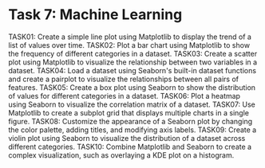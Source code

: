 # Task 7: Machine Learning
TASK01: Create a simple line plot using Matplotlib to display the trend of a list of values over time.
TASK02: Plot a bar chart using Matplotlib to show the frequency of different categories in a dataset.
TASK03: Create a scatter plot using Matplotlib to visualize the relationship between two variables in a dataset.
TASK04: Load a dataset using Seaborn's built-in dataset functions and create a pairplot to visualize the relationships between all pairs of features.
TASK05: Create a box plot using Seaborn to show the distribution of values for different categories in a dataset.
TASK06: Plot a heatmap using Seaborn to visualize the correlation matrix of a dataset.
TASK07: Use Matplotlib to create a subplot grid that displays multiple charts in a single figure.
TASK08: Customize the appearance of a Seaborn plot by changing the color palette, adding titles, and modifying axis labels.
TASK09: Create a violin plot using Seaborn to visualize the distribution of a dataset across different categories.
TASK10: Combine Matplotlib and Seaborn to create a complex visualization, such as overlaying a KDE plot on a histogram.

